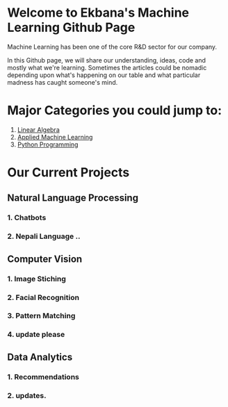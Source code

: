 # Welcome to Ekbana's Machine Learning Github Page

Machine Learning has been one of the core R&D sector for our company. 

In this Github page, we will share our understanding, ideas, code and mostly what we're learning. Sometimes the articles could be nomadic depending upon what's happening on our table and what particular madness has caught someone's mind. 



# Major Categories you could jump to: 
1. [Linear Algebra](https://github.com/EKbanaML/ekbanaml.github.io/settings)
2. [Applied Machine Learning](https://github.com/EKbanaML/ekbanaml.github.io/settings)
3. [Python Programming](https://github.com/EKbanaML/ekbanaml.github.io/settings)

# Our Current Projects

## Natural Language Processing
### 1. Chatbots 
### 2. Nepali Language ..

## Computer Vision
### 1. Image Stiching
### 2. Facial Recognition
### 3. Pattern Matching
### 4. update please

## Data Analytics
### 1. Recommendations
### 2. updates. 


